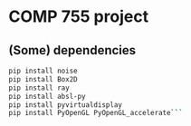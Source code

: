 # COMP 755 project

## (Some) dependencies

```bash
pip install noise
pip install Box2D
pip install ray
pip install absl-py
pip install pyvirtualdisplay
pip install PyOpenGL PyOpenGL_accelerate```
```